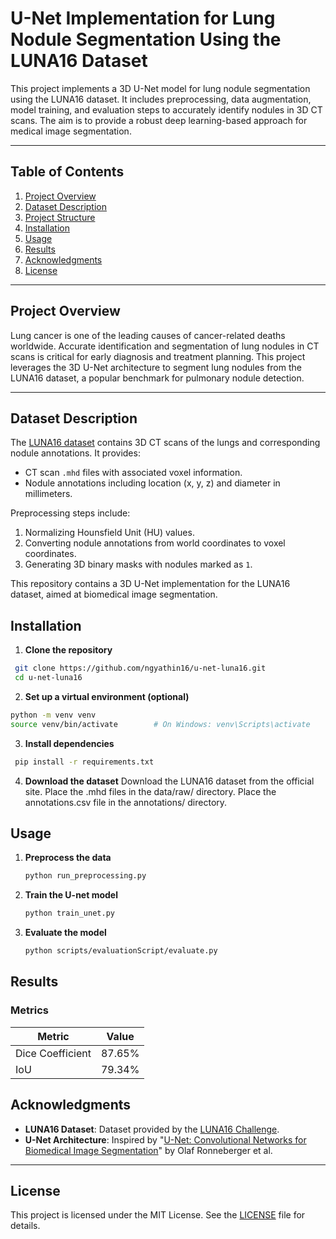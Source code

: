 # U-Net Implementation for Lung Nodule Segmentation Using the LUNA16 Dataset

This project implements a 3D U-Net model for lung nodule segmentation using the LUNA16 dataset. It includes preprocessing, data augmentation, model training, and evaluation steps to accurately identify nodules in 3D CT scans. The aim is to provide a robust deep learning-based approach for medical image segmentation.

---

## Table of Contents
1. [Project Overview](#project-overview)
2. [Dataset Description](#dataset-description)
3. [Project Structure](#project-structure)
4. [Installation](#installation)
5. [Usage](#usage)
6. [Results](#results)
7. [Acknowledgments](#acknowledgments)
8. [License](#license)

---

## Project Overview

Lung cancer is one of the leading causes of cancer-related deaths worldwide. Accurate identification and segmentation of lung nodules in CT scans is critical for early diagnosis and treatment planning. This project leverages the 3D U-Net architecture to segment lung nodules from the LUNA16 dataset, a popular benchmark for pulmonary nodule detection.

---

## Dataset Description

The [LUNA16 dataset](https://luna16.grand-challenge.org/) contains 3D CT scans of the lungs and corresponding nodule annotations. It provides:
- CT scan `.mhd` files with associated voxel information.
- Nodule annotations including location (x, y, z) and diameter in millimeters.

Preprocessing steps include:
1. Normalizing Hounsfield Unit (HU) values.
2. Converting nodule annotations from world coordinates to voxel coordinates.
3. Generating 3D binary masks with nodules marked as `1`.

This repository contains a 3D U-Net implementation for the LUNA16 dataset, aimed at biomedical image segmentation.

## Installation

1. **Clone the repository**
  ```bash
   git clone https://github.com/ngyathin16/u-net-luna16.git
   cd u-net-luna16
  ```
2. **Set up a virtual environment (optional)**
  ```bash
  python -m venv venv
  source venv/bin/activate        # On Windows: venv\Scripts\activate
  ```
3. **Install dependencies**
  ```bash
   pip install -r requirements.txt
  ```
4. **Download the dataset**
   Download the LUNA16 dataset from the official site.
   Place the .mhd files in the data/raw/ directory.
   Place the annotations.csv file in the annotations/ directory.

## Usage
1. **Preprocess the data**
   ```bash
   python run_preprocessing.py
   ```
2. **Train the U-net model**
   ```bash
   python train_unet.py
   ```
3. **Evaluate the model**
   ```bash
   python scripts/evaluationScript/evaluate.py
   ```

## Results

### Metrics
| Metric              | Value  |
|---------------------|--------|
| Dice Coefficient    | 87.65% |
| IoU                 | 79.34% |

## Acknowledgments

- **LUNA16 Dataset**: Dataset provided by the [LUNA16 Challenge](https://luna16.grand-challenge.org/).
- **U-Net Architecture**: Inspired by "[U-Net: Convolutional Networks for Biomedical Image Segmentation](https://arxiv.org/abs/1505.04597)" by Olaf Ronneberger et al.

---

## License

This project is licensed under the MIT License. See the [LICENSE](LICENSE) file for details.

   





